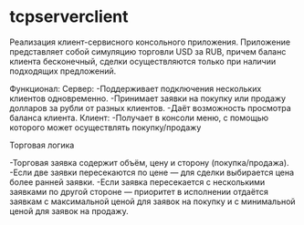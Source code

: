 # tcpserverclient

Реализация клиент-сервисного консольного приложения. 
Приложение представляет собой симуляцию торговли USD за RUB, причем баланс клиента бесконечный, сделки осуществляются только при наличии подходящих предложений.

Функционал:
Сервер:
-Поддерживает подключения нескольких клиентов одновременно.
-Принимает заявки на покупку или продажу долларов за рубли от разных клиентов.
-Даёт возможность просмотра баланса клиента.
Клиент:
-Получает в консоли меню, с помощью которого может осуществлять покупку/продажу

Торговая логика

-Торговая заявка содержит объём, цену и сторону (покупка/продажа).
-Если две заявки пересекаются по цене — для сделки выбирается цена более ранней заявки.
-Если заявка пересекается с несколькими заявками по другой стороне — приоритет в исполнении отдаётся заявкам с максимальной ценой для заявок на покупку и с минимальной ценой для заявок на продажу.


